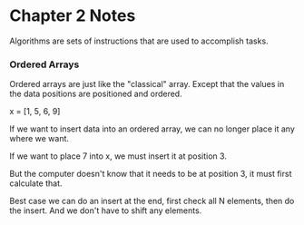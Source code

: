 # Chapter 2 Notes

Algorithms are sets of instructions that are used to accomplish tasks.


### Ordered Arrays

Ordered arrays are just like the "classical" array. Except that the values in the data positions are positioned and ordered.

x = [1, 5, 6, 9]

If we want to insert data into an ordered array, we can no longer place it any where we want.

If we want to place 7 into x, we must insert it at position 3.

But the computer doesn't know that it needs to be at position 3, it must first calculate that.

Best case we can do an insert at the end, first check all N elements, then do the insert. And we don't have to shift any elements.
